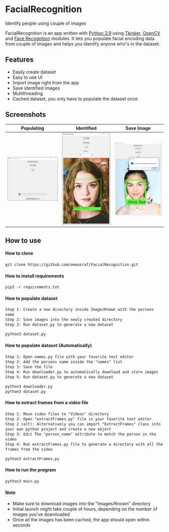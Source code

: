 # FacialRecognition
Identify people using couple of images

FacialRecognition is an app written with [Python 3.9](https://www.python.org/) using [Tkinker](https://docs.python.org/3/library/tkinter.html), [OpenCV](https://opencv.org/) and [Face Recognition](https://github.com/ageitgey/face_recognition) modules. It lets you populate facial encoding data from couple of images and helps you identify anyone who's in the dataset.

## Features
* Easily create dataset
* Easy to use UI
* Import image right from the app
* Save identified images
* Multithreading
* Cached dataset, you only have to populate the dataset once

## Screenshots
| Populating | Identified | Save Image |
| --- | ----------- | ----------- |
| <img src="Screenshots/populating.PNG"> | <img src="Screenshots/matched.JPG"> | <img src="Screenshots/save.PNG"> |

## How to use

#### How to clone
```dsconfig
git clone https://github.com/omeasraf/FacialRecognition.git
```

#### How to install requirements
```dsconfig
pip3 -r requirements.txt
```

#### How to populate dataset
```dsconfig
Step 1: Create a new directory inside Image/Known with the persons name
Step 2: Save images into the newly created directory
Step 3: Run dataset.py to generate a new dataset
```
```dsconfig
python3 dataset.py
```

#### How to populate dataset (Automatically)
```dsconfig
Step 1: Open names.py file with your favorite text editor
Step 2: Add the persons name inside the "names" list
Step 3: Save the file
Step 4: Run downloader.py to automatically download and store images
Step 5: Run dataset.py to generate a new dataset
```
```dsconfig
python3 downloader.py
python3 dataset.py
```

#### How to extract frames from a video file
```dsconfig
Step 1: Move video files to "Videos" directory
Step 2: Open "extractFrames.py" file in your favorite text editor
Step 2 (alt): Alternatively you can import "ExtractFrames" class into your own python project and create a new object
Step 3: Edit The "person_name" attribute to match the person in the video
Step 4: Run extractFrames.py file to generate a directory with all the frames from the video
```
```dsconfig
python3 extractFrames.py
```

#### How to run the program
```dsconfig
python3 main.py
```

#### Note
* Make sure to download images into the "Images/Known" directory
* Initial launch might take couple of hours, depending on the number of images you've downloaded
* Once all the images has been cached, the app should open within seconds

